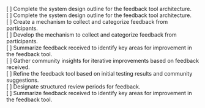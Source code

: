 [ ] Complete the system design outline for the feedback tool architecture.  
[ ] Complete the system design outline for the feedback tool architecture.  
[ ] Create a mechanism to collect and categorize feedback from participants.  
[ ] Develop the mechanism to collect and categorize feedback from participants.  
[ ] Summarize feedback received to identify key areas for improvement in the feedback tool.  
[ ] Gather community insights for iterative improvements based on feedback received.  
[ ] Refine the feedback tool based on initial testing results and community suggestions.  
[ ] Designate structured review periods for feedback.  
[ ] Summarize feedback received to identify key areas for improvement in the feedback tool.